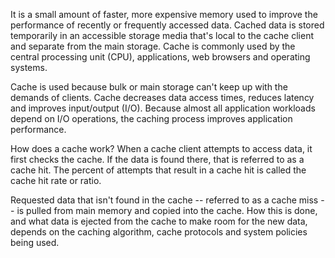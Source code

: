It is a small amount of faster, more expensive memory used to improve the performance of recently or frequently accessed data. Cached data is stored temporarily in an accessible storage media that's local to the cache client and separate from the main storage. Cache is commonly used by the central processing unit (CPU), applications, web browsers and operating systems.

Cache is used because bulk or main storage can't keep up with the demands of clients. Cache decreases data access times, reduces latency and improves input/output (I/O). Because almost all application workloads depend on I/O operations, the caching process improves application performance.

How does a cache work?
When a cache client attempts to access data, it first checks the cache. If the data is found there, that is referred to as a cache hit. The percent of attempts that result in a cache hit is called the cache hit rate or ratio.

Requested data that isn't found in the cache -- referred to as a cache miss -- is pulled from main memory and copied into the cache. How this is done, and what data is ejected from the cache to make room for the new data, depends on the caching algorithm, cache protocols and system policies being used.
